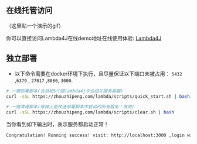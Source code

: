 

## 在线托管访问

（这里贴一个演示的gif）

你可以直接访问Lambda4J在线demo地址在线使用体验: [Lambda4J](https://lambda.zhouzhipeng.com)

## 独立部署

* 以下命令需要在docker环境下执行，且尽量保证以下端口未被占用： `5432` ,`6379` , `27017` ,`8080`, `3000`. 

```bash
# 一键部署脚本(会启动5个跟lambda4j平台相关服务容器)
curl -sSL https://zhouzhipeng.com/lambda/scripts/quick_start.sh | bash

# 一键清理脚本(停掉上面快速部署脚本中启动的所有服务！慎用)
curl -sSL https://zhouzhipeng.com/lambda/scripts/clear.sh | bash
```



当你看到如下输出时，表示服务都启动正常！

```bash
Congratulation! Running success! visit: http://localhost:3000 ,login with user: admin@zhouzhipeng.com and password: 123456
```

